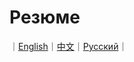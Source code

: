 # Резюме

｜[English](https://github.com/sirenexcelsior/MathAndGraphNeuralNetworks/blob/main/MathsInGNNs/README.md)｜[中文](https://github.com/sirenexcelsior/MathAndGraphNeuralNetworks/tree/main/MathsInGNNs/READMECN.md)｜[Русский](https://github.com/sirenexcelsior/MathAndGraphNeuralNetworks/tree/main/MathsInGNNs/READMERU.md)｜
